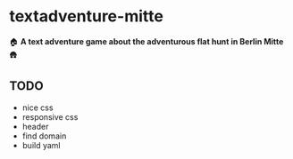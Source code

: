 # textadventure-mitte
:house: **A text adventure game about the adventurous flat hunt in Berlin Mitte** :hut:

## TODO
- nice css
- responsive css
- header
- find domain
- build yaml